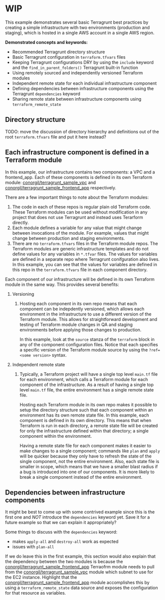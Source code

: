 # WIP

This example demonstrates several basic Terragrunt best practices by
creating a simple infrastructure with two environments (production and staging),
which is hosted in a single AWS account in a single AWS region.

**Demonstrated concepts and keywords:**

* Recommended Terragrunt directory structure
* Basic Terragrunt configuration in `terraform.tfvars` files
* Keeping Terragrunt configurations DRY by using the `include` keyword and 
  the `find_in_parent_folders()` Terragrunt built-in function
* Using remotely sourced and independently versioned Terraform modules
* Independent remote state for each individual infrastructure component
* Defining dependencies between infrastructure components using the Terragrunt 
  `dependencies` keyword
* Sharing remote state between infrastructure components using `terraform_remote_state`

## Directory structure
TODO: move the discussion of directory hierarchy and definitions out of the root
`terraform.tfvars` file and put it here instead?

## Each infrastructure component is defined in a Terraform module
In this example, our infrastructure contains two components: a VPC and a frontend_app.
Each of these components is defined in its own Terraform module:
[conorgil/terragrunt_sample_vpc](https://github.com/conorgil/terragrunt_sample_vpc)
and
[conorgil/terragrunt_sample_frontend_app](https://github.com/conorgil/terragrunt_sample_frontend_app)
respectively.

There are a few important things to note about the Terraform modules:
1. The code in each of these repos is regular plain old Terraform code. These
   Terraform modules can be used without modification in any project that does
   not use Terragrunt and instead uses Terarform directly.
1. Each module defines a variable for any value that might change between invocations
   of the module. For example, values that might change between production and staging
   environments.
1. There are no `terraform.tfvars` files in the Terraform module repos. The Terraform
   modules are generic infrastructure templates and do not define values for any
   variables in `*.tfvar` files. The values for variables are defined in a separate
   repo where Terragrunt conifguration also lives. In this example, you can see that
   the values for variables are defined in this repo in the `terraform.tfvars` file
   in each component directory.

Each component of our infrastructure will be defined in its own Terraform module
in the same way. This provides several benefits:
1. Versioning
   1. Hosting each component in its own repo means that each component can be indepdently
      versioned, which allows each environment in the infrastructure to use a different
      version of the Terraform module. This allows for straightforward development and
      testing of Terraform module changes in QA and staging environments before applying
      those changes to production.
     
      In this example, look at the `source` stanza of the `terraform` block in any of the
      component configuration files. Notice that each specifies a specific version of the
      Terraform module source by using the `?ref=<some version>` syntax.
2. Independent remote state
   1. Typically, a Terraform project will have a single top level `main.tf` file
      for each environment, which calls a Terraform module for each component of
      the infrastructure. As a result of having a single top level `main.tf` file,
      the entire environment has a single remote state file.
   
      Hosting each Terraform module in its own repo makes it possible to setup the directory
      structure such that each component within an environment has its own remote state file.
      In this example, each component is defined in its own directory. This means that when
      Terraform is run in each directory, a remote state file will be created for only the
      infrastructure defined within that directory; a single component within the environment.
      
      Having a remote state file for each component makes it easier to make changes to a single
      component; commands like `plan` and `apply` will be quicker because they only have to refresh
      the state of the single component, not the entire environment. Also, each state file is smaller
      in scope, which means that we have a smaller blast radius if a bug is introduced into one of
      our components. It is more likely to break a single component instead of the entire environment.
      
## Dependencies between infrastructure components
It might be best to come up with some contrived example since this is the first one and *NOT* introduce
the `dependencies` keyword yet. Save it for a future example so that we can explain it appropriately?

Some things to discuss with the `dependencies` keyword:
* makes `apply-all` and `destroy-all` work as expected
* issues with `plan-all`

If we do leave this in the first example, this section would also explain that the dependency
between the two modules is because the
[conorgil/terragrunt_sample_frontend_app](https://github.com/conorgil/terragrunt_sample_frontend_app)
Terraofrm module needs to pull from the 
[conorgil/terragrunt_sample_vpc](https://github.com/conorgil/terragrunt_sample_vpc)
module which subnet to use for the EC2 instance. Highlight that the 
[conorgil/terragrunt_sample_frontend_app](https://github.com/conorgil/terragrunt_sample_frontend_app)
module accomplishes this by using a `terraform_remote_state` data source and exposes the configuration
for that resource as variables.
